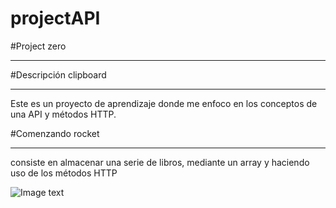 # projectAPI

#Project zero
***
#Descripción clipboard
***
Este es un proyecto de aprendizaje donde me enfoco
en los conceptos de una API y métodos HTTP.

#Comenzando rocket
***
consiste en almacenar una serie de libros, mediante un array
y haciendo uso de los métodos HTTP 

![Image text](https://media.istockphoto.com/photos/application-programming-interface-software-development-tool-business-picture-id1317706831?b=1&k=20&m=1317706831&s=170667a&w=0&h=hh588gXgaQgmvHzPJmKfRCRFU2dGNUhtdxd5HRwBeXE=)
